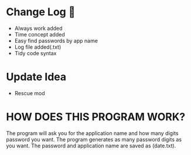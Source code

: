 # Change Log :rocket:
- Always work added
- Time concept added
- Easy find passwords by app name
- Log file added(.txt)
- Tidy code syntax

# Update Idea
- Rescue mod
# HOW DOES THIS PROGRAM WORK?

The program will ask you for the application name and how many 
digits password you want. The program generates as many password digits as you want.
The password and application name are saved as (date.txt).

